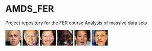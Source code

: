 # AMDS\_FER
Project repository for the FER course Analysis of massive data sets

<img src="generated_images/1.png" width="50" height="50" />
<img src="generated_images/2.png" width="50" height="50" />
<img src="generated_images/3.png" width="50" height="50" />
<img src="generated_images/4.png" width="50" height="50" />
<img src="generated_images/5.png" width="50" height="50" />
<img src="generated_images/6.png" width="50" height="50" />


